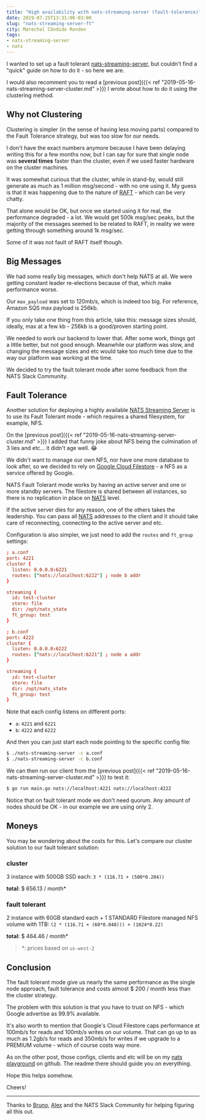```yaml
---
title: "High availability with nats-streaming-server (fault-tolerance)"
date: 2019-07-25T13:31:00-03:00
slug: "nats-streaming-server-ft"
city: Marechal Cândido Rondon
tags:
- nats-streaming-server
- nats
---
```


I wanted to set up a fault tolerant [nats-streaming-server][],
but couldn't find a "quick" guide on how to do it - so here we are.

<!--more-->

I would also recomment you to read a
[previous post]({{< ref "2019-05-16-nats-streaming-server-cluster.md" >}})
I wrote about how to do it using the clustering method.

## Why not Clustering

Clustering is simpler (in the sense of having less moving parts) compared to
the Fault Tolerance strategy, but was too slow for our needs.

I don't have the exact numbers anymore because I have been delaying writing
this for a few months now, but I can say for sure that single node was
**several times** faster than the cluster, even if we used
faster hardware on the cluster machines.

It was somewhat curious that the cluster, while in stand-by, would still
generate as much as 1 million msg/second - with no one using it.
My guess is that it was happening due to the nature of [RAFT][] -
which can be very chatty.

That alone would be OK, but once we started using it for real, the
performance degraded - a lot.
We would get 500k msg/sec peaks, but the majority of the messages seemed to
be related to RAFT, in reality we were getting through something around
1k msg/sec.

Some of it was not fault of RAFT itself though.

## Big Messages

We had some really big messages, which don't help NATS at all. We were
getting constant leader re-elections because of that, which make performance
worse.

Our `max_payload` was set to 120mb/s, which is indeed too big. For reference,
Amazon SQS max payload is 256kb.

If you only take one thing from this article, take this: message sizes should,
ideally, max at a few kb - 256kb is a good/proven starting point.

We needed to work our backend to lower that. After some work, things got a
little better, but not good enough. Meanwhile our platform was slow, and
changing the message sizes and etc would take too much time due to the way
our platform was working at the time.

We decided to try the fault tolerant mode after some feedback from the
NATS Slack Community.

## Fault Tolerance

Another solution for deploying a highly available
[NATS Streaming Server][nats-streaming-server]
is to use its Fault Tolerant mode - which requires a shared filesystem,
for example, NFS.

On the [previous post]({{< ref "2019-05-16-nats-streaming-server-cluster.md" >}})
I added that funny joke about NFS being the culmination of 3 lies and etc...
it didn't age well. 😂

We didn't want to manage our own NFS, nor have one more database to look after,
so we decided to rely on [Google Cloud Filestore][filestore] - a NFS as a
service offered by Google.

NATS Fault Tolerant mode works by having an active server and one or more
standby servers.
The filestore is shared between all instances, so there is no replication in
place on [NATS][] level.

If the active server dies for any reason, one of the others takes the
leadership.
You can pass all [NATS][] addresses to the client and it should take care of
reconnecting, connecting to the active server and etc.

Configuration is also simpler, we just need to add the `routes` and `ft_group`
settings:

```conf
; a.conf
port: 4221
cluster {
  listen: 0.0.0.0:6221
  routes: ["nats://localhost:6222"] ; node b addr
}

streaming {
  id: test-cluster
  store: file
  dir: /opt/nats_state
  ft_group: test
}
```

```conf
; b.conf
port: 4222
cluster {
  listen: 0.0.0.0:6222
  routes: ["nats://localhost:6221"] ; node a addr
}

streaming {
  id: test-cluster
  store: file
  dir: /opt/nats_state
  ft_group: test
}
```

Note that each config listens on different ports:

- `a`: `4221` and `6221`
- `b`: `4222` and `6222`

And then you can just start each node pointing to the specific config file:

```sh
$ ./nats-streaming-server -c a.conf
$ ./nats-streaming-server -c b.conf
```

We can then run our client from the
[previous post]({{< ref "2019-05-16-nats-streaming-server-cluster.md" >}})
to test it:

```sh
$ go run main.go nats://localhost:4221 nats://localhost:4222
```

Notice that on fault tolerant mode we don't need quorum. Any amount of nodes
should be OK - in our example we are using only 2.

## Moneys

You may be wondering about the costs for this. Let's compare our cluster
solution to our fault tolerant solution:

### cluster

3 instance with 500GB SSD each: `3 * (116.71 + (500*0.204))`

**total**: $ 656.13 / month*

### fault tolerant

2 instance with 60GB standard each + 1 STANDARD Filestore managed NFS volume with 1TB:
`(2 * (116.71 + (60*0.048))) + (1024*0.22)`

**total**: $ 464.46 / month*

> *: prices based on `us-west-2`

## Conclusion

The fault tolerant mode give us nearly the same performance as the single node
approach, fault tolerance and costs almost $ 200 / month less than the cluster
strategy.

The problem with this solution is that you have to trust on NFS - which
Google advertise as 99.9% available.

It's also worth to mention that Google's Cloud Filestore caps performance
at 100mb/s for reads and 100mb/s writes on our volume.
That can go up to as much as 1.2gb/s for reads and 350mb/s for writes if we
upgrade to a PREMIUM volume - which of course costs way more.

As on the other post, those configs, clients and etc will be on my
[nats playground][repo] on github. The readme there should guide you on
everything.

Hope this helps somehow.

Cheers!

---

Thanks to [Bruno](https://github.com/brunocvcunha),
[Alex](https://github.com/amalucelli) and the NATS Slack Community for helping
figuring all this out.

[NATS]: https://github.com/nats-io/nats-server
[nats-streaming-server]: https://github.com/nats-io/nats-streaming-server
[repo]: https://github.com/caarlos0/nats-streaming-server-cluster
[RAFT]: https://raft.github.io/
[filestore]: https://cloud.google.com/filestore/
